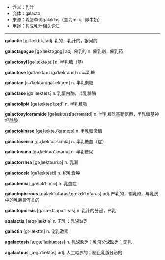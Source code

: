 - <span class="definition">含义：乳汁</span>
- <span class="definition">变体：galacto</span>
- <span class="definition">来源：希腊单词galaktos（意为milk，即牛奶）</span>
- <span class="definition">用途：构成乳汁相关词汇</span>


---


<span class="vocabulary">**galactic**</span> [ɡəˈlæktɪk] adj. 乳的，乳汁的，银河的

<span class="vocabulary">**galactagogue**</span> [ɡəˈlæktəˌɡɒɡ] adj. 催乳的 n. 催乳剂，催乳药

<span class="vocabulary">**galactosyl**</span> [ɡəˈlæktəˌsɪl] n. 半乳糖（基）

<span class="vocabulary">**galactose**</span> [ɡəˈlæktəʊz/ɡəˈlæktəʊs] n. 半乳糖

<span class="vocabulary">**galactan**</span> [ɡəˈlæktən/ɡəˈlæktæn] n. 半乳聚糖

<span class="vocabulary">**galactase**</span> [gə'lækteɪs] n. 乳蛋白酶，半乳糖酶

<span class="vocabulary">**galactolipid**</span> [gəˌlæktəʊˈlɪpɪd] n. 半乳糖脂

<span class="vocabulary">**galactosylceramide**</span> [gəˌlæktəsɪlˈserəmaɪd] n. 半乳糖酰基鞘氨醇，半乳糖基神经酰胺

<span class="vocabulary">**galactokinase**</span> [gəˌlæktəʊˈkaɪneɪs] n. 半乳糖激酶

<span class="vocabulary">**galactosemia**</span> [gəˌlæktəʊˈsi:miə] n. 半乳糖血（症）

<span class="vocabulary">**galactosuria**</span> [gəˌlæktəʊˈsjʊəriə] n. 半乳糖尿

<span class="vocabulary">**galactorrhea**</span> [gəˌlæktəʊˈri:ə] n. 乳漏

<span class="vocabulary">**galactocele**</span> [gəˈlæktəsi:l] n. 积乳囊肿

<span class="vocabulary">**galactemia**</span> [ˌgæləkˈti:miə] n. 乳血症

<span class="vocabulary">**galactophorous**</span> [ɡəlækˈtɒfərəs/ˌgælækˈtɒfərəs] adj. 产乳的，输乳的，与乳房中的乳腺管有关的 

<span class="vocabulary">**galactopoiesis**</span> [gəˌlæktəʊpɔɪˈi:sɪs] n. 乳汁的分泌，产乳

<span class="vocabulary">**agalactia**</span> [ˌæɡəˈlæktiə] n. 无乳；乳泌缺乏

<span class="vocabulary">**galactin**</span> [ɡəˈlæktɪn] n. 泌乳激素

<span class="vocabulary">**agalactosis**</span> [æɡæ'læktəʊsɪs] n. 乳泌缺乏；乳液分泌缺乏；无乳

<span class="vocabulary">**agalactous**</span> [ˌægəˈlæktəs] adj. 人工喂养的；制止乳腺分泌的

